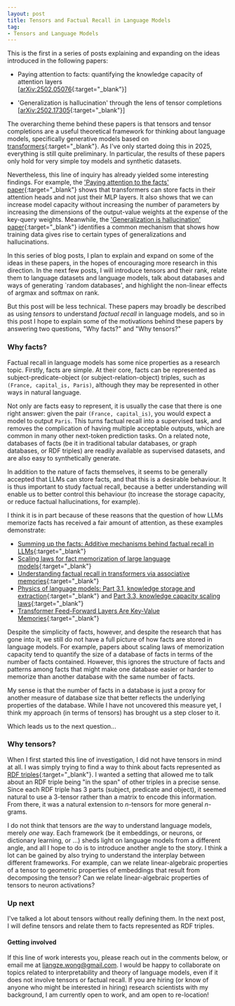 ```yaml
---
layout: post
title: Tensors and Factual Recall in Language Models
tag: 
- Tensors and Language Models
---
```

This is the first in a series of posts explaining and expanding on the ideas introduced in the following papers:

- Paying attention to facts: quantifying the knowledge capacity of attention layers  
  \[[arXiv:2502.05076](https://arxiv.org/abs/2502.05076){:target="_blank"}\]

- 'Generalization is hallucination' through the lens of tensor completions  
  \[[arXiv:2502.17305](https://arxiv.org/abs/2502.17305){:target="_blank"}\]

<!--more-->

The overarching theme behind these papers is that tensors and tensor completions are a useful theoretical framework for thinking about language models, specifically generative models based on [transformers](https://en.wikipedia.org/wiki/Transformer_(deep_learning_architecture)){:target="_blank"}.
As I've only started doing this in 2025, everything is still quite preliminary. In particular, the results of these papers only hold for very simple toy models and synthetic datasets.

Nevertheless, this line of inquiry has already yielded some interesting findings.
For example, the ['Paying attention to the facts' paper](https://arxiv.org/abs/2502.05076){:target="_blank"} shows that transformers can store facts in their attention heads and not just their MLP layers. It also shows that we can increase model capacity without increasing the number of parameters by increasing the dimensions of the output-value weights at the expense of the key-query weights. 
Meanwhile, the ['Generalization is hallucination' paper](https://arxiv.org/abs/2502.17305){:target="_blank"} identifies a common mechanism that shows how training data gives rise to certain types of generalizations and hallucinations.

In this series of blog posts, I plan to explain and expand on some of the ideas in these papers, in the hopes of encouraging more research in this direction.
In the next few posts, I will introduce tensors and their rank, relate them to language datasets and language models, talk about databases and ways of generating `random databases', and highlight the non-linear effects of argmax and softmax on rank.

But this post will be less technical. These papers may broadly be described as using *tensors* to understand *factual recall* in language models, and so in this post I hope to explain some of the motivations behind these papers by answering two questions, "Why facts?" and "Why tensors?"

### Why facts?
Factual recall in language models has some nice properties as a research topic. 
Firstly, facts are simple. 
At their core, facts can be represented as subject-predicate-object (or subject-relation-object) triples, such as ```(France, capital_is, Paris)```, although they may be represented in other ways in natural language.

Not only are facts easy to represent, it is usually the case that there is one right answer: given the pair ```(France, capital_is)```, you would expect a model to output ```Paris```. 
This turns factual recall into a supervised task, and removes the complication of having multiple acceptable outputs, which are common in many other next-token prediction tasks.
On a related note, databases of facts (be it in traditional tabular databases, or graph databases, or RDF triples) are readily available as supervised datasets, and are also easy to synthetically generate.

In addition to the nature of facts themselves, it seems to be generally accepted that LLMs can store facts, and that this is a desirable behaviour.
It is thus important to study factual recall, because a better understanding will enable us to better control this behaviour (to increase the storage capacity, or reduce factual hallucinations, for example).

I think it is in part because of these reasons that the question of how LLMs memorize facts has received a fair amount of attention, as these examples demonstrate:

- [Summing up the facts: Additive mechanisms behind factual recall in LLMs](https://arxiv.org/abs/2402.07321){:target="_blank"} 
- [Scaling laws for fact memorization of large language models](https://aclanthology.org/2024.findings-emnlp.658/){:target="_blank"} 
- [Understanding factual recall in transformers via associative memories](https://openreview.net/forum?id=hwSmPOAmhk){:target="_blank"}
- [Physics of language models: Part 3.1,
knowledge storage and extraction](https://arxiv.org/abs/2309.14316){:target="_blank"} and [Part 3.3,
knowledge capacity scaling laws](https://arxiv.org/abs/2404.05405){:target="_blank"}
- [Transformer Feed-Forward Layers Are Key-Value Memories](https://aclanthology.org/2021.emnlp-main.446.pdf){:target="_blank"}

Despite the simplicity of facts, however, and despite the research that has gone into it, we still do not have a full picture of how facts are stored in language models.
For example, papers about scaling laws of memorization capacity tend to quantify the size of a database of facts in terms of the number of facts contained. 
However, this ignores the structure of facts and patterns among facts that might make one database easier or harder to memorize than another database with the same number of facts.

My sense is that the number of facts in a database is just a proxy for another measure of database size that better reflects the underlying properties of the database.
While I have not uncovered this measure yet, I think my approach (in terms of tensors) has brought us a step closer to it.

Which leads us to the next question...

### Why tensors?
When I first started this line of investigation, I did not have tensors in mind at all.
I was simply trying to find a way to think about facts represented as [RDF triples](https://en.wikipedia.org/wiki/Semantic_triple){:target="_blank"}.
I wanted a setting that allowed me to talk about an RDF triple being "in the span" of other triples in a precise sense.
Since each RDF triple has 3 parts (subject, predicate and object), it seemed natural to use a 3-tensor rather than a matrix to encode this information.
From there, it was a natural extension to $n$-tensors for more general $n$-grams.

I do not think that tensors are *the* way to understand language models, merely *one* way.
Each framework (be it embeddings, or neurons, or dictionary learning, or ...) sheds light on language models from a different angle, and all I hope to do is to introduce another angle to the story.
I think a lot can be gained by also trying to understand the interplay between different frameworks.
For example, can we relate linear-algebraic properties of a tensor to geometric properties of embeddings that result from decomposing the tensor?
Can we relate linear-algebraic properties of tensors to neuron activations?

### Up next
I've talked a lot about tensors without really defining them. In the next post, I will define tensors and relate them to facts represented as RDF triples.

#### Getting involved
If this line of work interests you, please reach out in the comments below, or email me at [liangze.wong@gmail.com](mailto:liangze.wong@gmail.com).
I would be happy to collaborate on topics related to interpretability and theory of language models, even if it does not involve tensors or factual recall.
If you are hiring (or know of anyone who might be interested in hiring) research scientists with my background, I am currently open to work, and am open to re-location!
